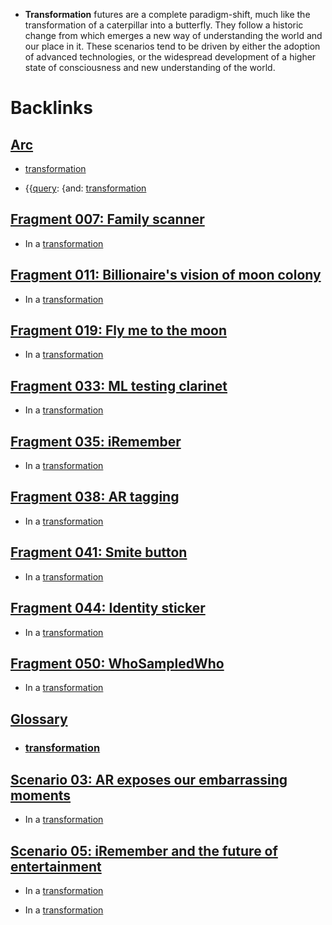 - **Transformation** futures are a complete paradigm-shift, much like the transformation of a caterpillar into a butterfly. They follow a historic change from which emerges a new way of understanding the world and our place in it. These scenarios tend to be driven by either the adoption of advanced technologies, or the widespread development of a higher state of consciousness and new understanding of the world.

# Backlinks
## [Arc](<Arc.md>)
- [transformation](<transformation.md>)

- {{[query](<query.md>): {and: [transformation](<transformation.md>)

## [Fragment 007: Family scanner](<Fragment 007: Family scanner.md>)
- In a [transformation](<transformation.md>)

## [Fragment 011: Billionaire's vision of moon colony](<Fragment 011: Billionaire's vision of moon colony.md>)
- In a [transformation](<transformation.md>)

## [Fragment 019: Fly me to the moon](<Fragment 019: Fly me to the moon.md>)
- In a [transformation](<transformation.md>)

## [Fragment 033: ML testing clarinet](<Fragment 033: ML testing clarinet.md>)
- In a [transformation](<transformation.md>)

## [Fragment 035: iRemember](<Fragment 035: iRemember.md>)
- In a [transformation](<transformation.md>)

## [Fragment 038: AR tagging](<Fragment 038: AR tagging.md>)
- In a [transformation](<transformation.md>)

## [Fragment 041: Smite button](<Fragment 041: Smite button.md>)
- In a [transformation](<transformation.md>)

## [Fragment 044: Identity sticker](<Fragment 044: Identity sticker.md>)
- In a [transformation](<transformation.md>)

## [Fragment 050: WhoSampledWho](<Fragment 050: WhoSampledWho.md>)
- In a [transformation](<transformation.md>)

## [Glossary](<Glossary.md>)
- ### [transformation](<transformation.md>)

## [Scenario 03: AR exposes our embarrassing moments ](<Scenario 03: AR exposes our embarrassing moments .md>)
- In a [transformation](<transformation.md>)

## [Scenario 05: iRemember and the future of entertainment](<Scenario 05: iRemember and the future of entertainment.md>)
- In a [transformation](<transformation.md>)

- In a [transformation](<transformation.md>)

